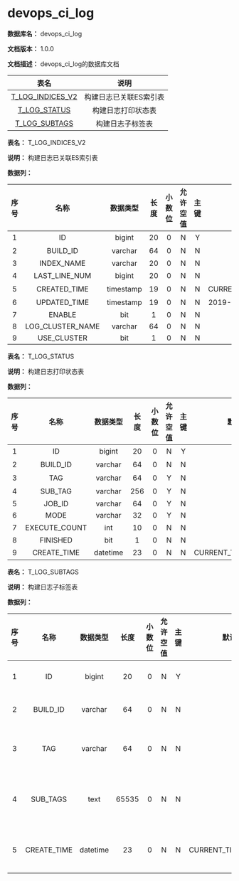# devops\_ci\_log

**数据库名：** devops\_ci\_log

**文档版本：** 1.0.0

**文档描述：** devops\_ci\_log的数据库文档

|                         表名                         |      说明      |
| :------------------------------------------------: | :----------: |
| [T\_LOG\_INDICES\_V2](../DB-doc/broken-reference/) | 构建日志已关联ES索引表 |
|    [T\_LOG\_STATUS](../DB-doc/broken-reference/)   |   构建日志打印状态表  |
|   [T\_LOG\_SUBTAGS](../DB-doc/broken-reference/)   |   构建日志子标签表   |

**表名：** T\_LOG\_INDICES\_V2

**说明：** 构建日志已关联ES索引表

**数据列：**

|  序号 |         名称         |    数据类型   |  长度 | 小数位 | 允许空值 |  主键 |         默认值        |             说明            |
| :-: | :----------------: | :-------: | :-: | :-: | :--: | :-: | :----------------: | :-----------------------: |
|  1  |         ID         |   bigint  |  20 |  0  |   N  |  Y  |                    |            主键ID           |
|  2  |      BUILD\_ID     |  varchar  |  64 |  0  |   N  |  N  |                    |            构建ID           |
|  3  |     INDEX\_NAME    |  varchar  |  20 |  0  |   N  |  N  |                    |                           |
|  4  |   LAST\_LINE\_NUM  |   bigint  |  20 |  0  |   N  |  N  |          1         |            最后行号           |
|  5  |    CREATED\_TIME   | timestamp |  19 |  0  |   N  |  N  | CURRENT\_TIMESTAMP |            创建时间           |
|  6  |    UPDATED\_TIME   | timestamp |  19 |  0  |   N  |  N  | 2019-11-1100:00:00 |            修改时间           |
|  7  |       ENABLE       |    bit    |  1  |  0  |   N  |  N  |        b'0'        |    buildisenablev2ornot   |
|  8  | LOG\_CLUSTER\_NAME |  varchar  |  64 |  0  |   N  |  N  |                    |   multieslogclustername   |
|  9  |    USE\_CLUSTER    |    bit    |  1  |  0  |   N  |  N  |        b'0'        | usemultieslogclusterornot |

**表名：** T\_LOG\_STATUS

**说明：** 构建日志打印状态表

**数据列：**

|  序号 |       名称       |   数据类型   |  长度 | 小数位 | 允许空值 |  主键 |          默认值          |          说明          |
| :-: | :------------: | :------: | :-: | :-: | :--: | :-: | :-------------------: | :------------------: |
|  1  |       ID       |  bigint  |  20 |  0  |   N  |  Y  |                       |         主键ID         |
|  2  |    BUILD\_ID   |  varchar |  64 |  0  |   N  |  N  |                       |         构建ID         |
|  3  |       TAG      |  varchar |  64 |  0  |   Y  |  N  |                       |          标签          |
|  4  |    SUB\_TAG    |  varchar | 256 |  0  |   Y  |  N  |                       |          子标签         |
|  5  |     JOB\_ID    |  varchar |  64 |  0  |   Y  |  N  |                       |         JOBID        |
|  6  |      MODE      |  varchar |  32 |  0  |   Y  |  N  |                       |    LogStorageMode    |
|  7  | EXECUTE\_COUNT |    int   |  10 |  0  |   N  |  N  |                       |         执行次数         |
|  8  |    FINISHED    |    bit   |  1  |  0  |   N  |  N  |          b'0'         | buildisfinishedornot |
|  9  |  CREATE\_TIME  | datetime |  23 |  0  |   N  |  N  | CURRENT\_TIMESTAMP(3) |         创建时间         |

**表名：** T\_LOG\_SUBTAGS

**说明：** 构建日志子标签表

**数据列：**

|  序号 |      名称      |   数据类型   |   长度  | 小数位 | 允许空值 |  主键 |          默认值          |   说明  |
| :-: | :----------: | :------: | :---: | :-: | :--: | :-: | :-------------------: | :---: |
|  1  |      ID      |  bigint  |   20  |  0  |   N  |  Y  |                       |  主键ID |
|  2  |   BUILD\_ID  |  varchar |   64  |  0  |   N  |  N  |                       |  构建ID |
|  3  |      TAG     |  varchar |   64  |  0  |   N  |  N  |                       |  插件标签 |
|  4  |   SUB\_TAGS  |   text   | 65535 |  0  |   N  |  N  |                       | 插件子标签 |
|  5  | CREATE\_TIME | datetime |   23  |  0  |   N  |  N  | CURRENT\_TIMESTAMP(3) |  创建时间 |
